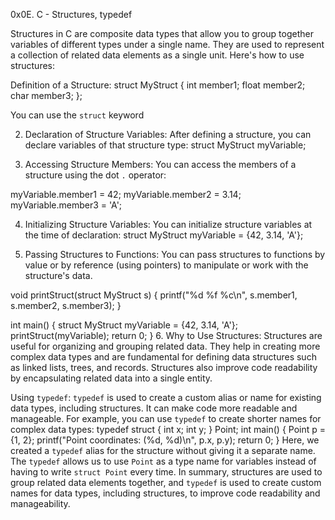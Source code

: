 0x0E. C - Structures, typedef

Structures in C are composite data types that allow you to group together variables of different types under a single name. They are used to represent a collection of related data elements as a single unit. Here's how to use structures:


Definition of a Structure:
struct MyStruct {
    int member1;
    float member2;
    char member3;
};

You can use the `struct` keyword


2. Declaration of Structure Variables:
After defining a structure, you can declare variables of that structure type:
struct MyStruct myVariable;

3. Accessing Structure Members:
You can access the members of a structure using the dot `.` operator:

myVariable.member1 = 42;
myVariable.member2 = 3.14;
myVariable.member3 = 'A';

4. Initializing Structure Variables:
You can initialize structure variables at the time of declaration:
struct MyStruct myVariable = {42, 3.14, 'A'};





5. Passing Structures to Functions:
You can pass structures to functions by value or by reference (using pointers) to manipulate or work with the structure's data.

void printStruct(struct MyStruct s) {
    printf("%d %f %c\n", s.member1, s.member2, s.member3);
}


int main() {
    struct MyStruct myVariable = {42, 3.14, 'A'};
    printStruct(myVariable);
    return 0;
}
6. Why to Use Structures:
Structures are useful for organizing and grouping related data. They help in creating more complex data types and are fundamental for defining data structures such as linked lists, trees, and records. Structures also improve code readability by encapsulating related data into a single entity.

Using `typedef`:
`typedef` is used to create a custom alias or name for existing data types, including structures. It can make code more readable and manageable. 
For example, you can use `typedef` to create shorter names for complex data types:
typedef struct {
    int x;
    int y;
} Point;
int main() {
    Point p = {1, 2};
    printf("Point coordinates: (%d, %d)\n", p.x, p.y);
    return 0;
}
Here, we created a `typedef` alias for the structure without giving it a separate name. The `typedef` allows us to use `Point` as a type name for variables instead of having to write `struct Point` every time.
In summary, structures are used to group related data elements together, and `typedef` is used to create custom names for data types, including structures, to improve code readability and manageability.
